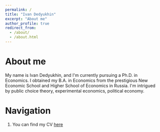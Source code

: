 ```yaml
---
permalink: /
title: "Ivan Dedyukhin"
excerpt: "About me"
author_profile: true
redirect_from: 
  - /about/
  - /about.html
---
```


About me
======
My name is Ivan Dedyukhin, and I'm currently pursuing a Ph.D. in Economics. I obtained my B.A. in Economics from the prestigious New Economic School and Higher School of Economics in Russia. I'm intrigued by public choice theory, experimental economics, political economy.

Navigation
======
1. You can find my CV [here](https://dedyukhin.github.io/cv/)
